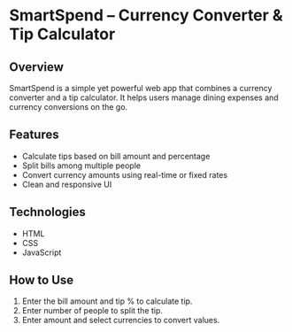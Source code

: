 # SmartSpend – Currency Converter & Tip Calculator

## Overview
SmartSpend is a simple yet powerful web app that combines a currency converter and a tip calculator. It helps users manage dining expenses and currency conversions on the go.

## Features
- Calculate tips based on bill amount and percentage
- Split bills among multiple people
- Convert currency amounts using real-time or fixed rates
- Clean and responsive UI

## Technologies
- HTML
- CSS
- JavaScript

## How to Use
1. Enter the bill amount and tip % to calculate tip.
2. Enter number of people to split the tip.
3. Enter amount and select currencies to convert values.


